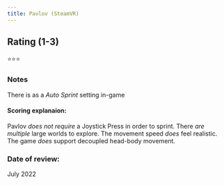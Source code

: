 ```yaml
---
title: Pavlov (SteamVR)
---
```


## Rating (1-3)
⭐⭐⭐

### Notes
There is as a *Auto Sprint* setting in-game

#### Scoring explanaion:
Pavlov *does not require* a Joystick Press in order to sprint.
There *are multiple* large worlds to explore.
The movement speed *does* feel realistic.
The game *does* support decoupled head-body movement.

### Date of review:
July 2022
